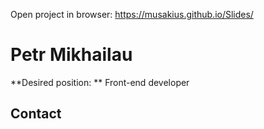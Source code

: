 Open project in browser: https://musakius.github.io/Slides/


# Petr Mikhailau
**Desired position: ** Front-end developer
## Contact 
